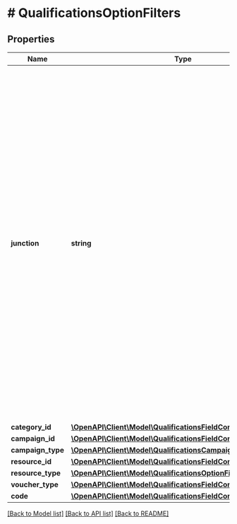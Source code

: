 # # QualificationsOptionFilters

## Properties

Name | Type | Description | Notes
------------ | ------------- | ------------- | -------------
**junction** | **string** | Logical Operator Between Filters. Filter by conditions set on the &#x60;junction&#x60; parameter indicating how the &#x60;conditions&#x60; should be accounted for in the query. An &#x60;AND&#x60; is an all-inclusive logical operator, meaning the &#x60;AND&#x60; operator displays a record if **ALL** the conditions separated by AND are TRUE, while  an &#x60;OR&#x60; operator displays a record if **ANY** of the conditions separated by OR is TRUE. | [optional]
**category_id** | [**\OpenAPI\Client\Model\QualificationsFieldConditions**](QualificationsFieldConditions.md) |  | [optional]
**campaign_id** | [**\OpenAPI\Client\Model\QualificationsFieldConditions**](QualificationsFieldConditions.md) |  | [optional]
**campaign_type** | [**\OpenAPI\Client\Model\QualificationsCampaignTypeConditions**](QualificationsCampaignTypeConditions.md) |  | [optional]
**resource_id** | [**\OpenAPI\Client\Model\QualificationsFieldConditions**](QualificationsFieldConditions.md) |  | [optional]
**resource_type** | [**\OpenAPI\Client\Model\QualificationsOptionFiltersResourceType**](QualificationsOptionFiltersResourceType.md) |  | [optional]
**voucher_type** | [**\OpenAPI\Client\Model\QualificationsFieldConditions**](QualificationsFieldConditions.md) |  | [optional]
**code** | [**\OpenAPI\Client\Model\QualificationsFieldConditions**](QualificationsFieldConditions.md) |  | [optional]

[[Back to Model list]](../../README.md#models) [[Back to API list]](../../README.md#endpoints) [[Back to README]](../../README.md)
